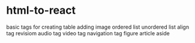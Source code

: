 # html-to-react
basic tags for creating table
adding image
ordered list
unordered list
align tag
revisiom
audio tag
video tag
navigation tag
figure
article
aside
